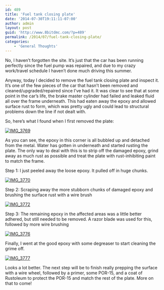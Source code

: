 ```yaml
---
id: 489
title: 'Fuel tank closing plate'
date: '2014-07-30T19:11:11-07:00'
author: admin
layout: post
guid: 'http://www.8bitdmc.com/?p=489'
permalink: /2014/07/fuel-tank-closing-plate/
categories:
    - 'General Thoughts'
---
```


No, I haven’t forgotten the site. It’s just that the car has been running perfectly since the fuel pump was repaired, and due to my crazy work/travel schedule I haven’t done much driving this summer.

Anyway, today I decided to remove the fuel tank closing plate and inspect it. It’s one of the few pieces of the car that hasn’t been removed and cleaned/upgraded/repaired since I’ve had it. It was clear to see that at some point in the car’s life, the brake master cylinder had failed and leaked fluid all over the frame underneath. This had eaten away the epoxy and allowed surface rust to form, which was pretty ugly and could lead to structural problems down the line if not dealt with.

So, here’s what I found when I first removed the plate:

[![IMG_3769](/assets/images2014/07/IMG_3769-300x225.jpg)](/assets/images2014/07/IMG_3769.jpg)

As you can see, the epoxy in this corner is all bubbled up and detached from the metal. Water has gotten in underneath and started rusting the plate. The only way to deal with this is to strip off the damaged epoxy, grind away as much rust as possible and treat the plate with rust-inhibiting paint to match the frame.

Step 1: I just peeled away the loose epoxy. It pulled off in huge chunks.

[![IMG_3770](/assets/images2014/07/IMG_3770-300x225.jpg)](/assets/images2014/07/IMG_3770.jpg)

Step 2: Scraping away the more stubborn chunks of damaged epoxy and brushing the surface rust with a wire brush

[![IMG_3772](/assets/images2014/07/IMG_3772-300x225.jpg)](/assets/images2014/07/IMG_3772.jpg)

Step 3: The remaining epoxy in the affected areas was a little better adhered, but still needed to be removed. A razor blade was used for this, followed by more wire brushing

[![IMG_3776](/assets/images2014/07/IMG_3776-300x225.jpg)](/assets/images2014/07/IMG_3776.jpg)

Finally, I went at the good epoxy with some degreaser to start cleaning the grime off.

[![IMG_3777](/assets/images2014/07/IMG_3777-e1406772588733-300x225.jpg)](/assets/images2014/07/IMG_3777-e1406772588733.jpg)

Looks a lot better. The next step will be to finish really prepping the surface with a wire wheel, followed by a primer, some POR-15, and a coat of Rustoleum to protect the POR-15 and match the rest of the plate. More on that to come!